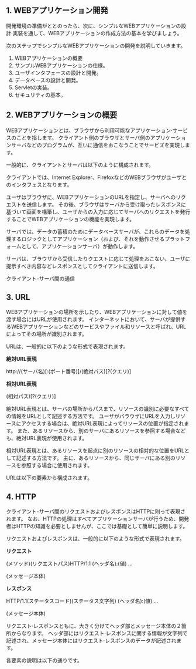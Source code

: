 ## 1. WEBアプリケーション開発

開発環境の準備がととのったら、次に、シンプルなWEBアプリケーションの設計·実装を通して、WEBアプリケーションの作成方法の基本を学びましょう。

次のステップでシンプルなWEBアプリケーションの開発を説明していきます。

1. WEBアプリケーションの概要
2. サンプルWEBアプリケーションの仕様。
3. ユーザインタフェースの設計と開発。
4. データベースの設計と開発。
5. Servletの実装。
6. セキュリティの基本。

## 2. WEBアプリケーションの概要

WEBアプリケーションとは、ブラウザから利用可能なアプリケーション·サービスのことを指します。
クライアント側のブラウザとサーバ側のアプリケーションサーバなどのプログラムが、互いに通信をおこなうことでサービズを実現します。

一般的に、クライアントとサーバは以下のように構成されます。

クライアントでは、Internet Explorer、FirefoxなどのWEBブラウザがユーザとのインタフェスとなります。

ユーザはブラウザに、WEBアプリケーションのURLを指定し、サーバへのリクエストを送信します。
その後、ブラウザはサーバから受け取ったレスポンスに基づいて画面を構築し、ユーザからの入力に応じてサーバへのリクエストを発行することでWEBアプリケーションの機能を実現します。

サーバでは、データの蓄積のためにデータベースサーバが、これらのデータを処理するロジックとしてアプリケーション（および、それを動作させるプラットフォームとして、アプリケーションサーバ）が動作します。

サーバは、ブラウザから受信したりクエストに応じて処理をおこない、ユーザに提示すべき内容などレスポンスとしてクライアントに送信します。

クライアント-サーバ間の通信

## 3. URL

WEBアプリケーションの場所を示したり、WEBアプリケーションに対して値を渡す場合にはURLが使用されます。
インターネットにおいて、サーバが提供するWEBアプリケーションなどのサービスやファイル和リソースと呼ばれ、URLによってその場所が識別されます。

URLは、一般的に以下のような形式で表現されます。

**絶対URL表現**

http://(サーバ名)[:(ポート番号)]/(絶対パス)[?(クエリ)]

**相対URL表現**

(相対パス)[?(クエリ)]

絶対URL表現とは、サーバの場所からパスまで、リソースの識別に必要なすべての情報をURLとして記述する方法です。
ユーザがバラウザにURLを入力しリソースにアクセスする場合は、絶対URL表現によってリソースの位置が指定されます。
また、あるリソースから、別のサーバにあるリソースを参照する場合なども、絶対URL表現が使用されます。

相対URL表現とは、あるリソースを起点に別のリソースの相対的な位置をURLとして記述する方法です。
主に、あるリソースから、同じサーバにある別のリソースを参照する場合に使用されます。

URLは以下の要素から構成されます。

## 4. HTTP

クライアント-サーバ間のリクエストおよびレスポンスはHTTPに則って表現されます。
なお、HTTPの処理はすべてアプリケーションサーバが行うため、開発者はHTTPの知識を必要としませんが、ここでは基礎として簡単に説明します。

リクエストおよびレスポンスは、一般的に以下のような形式で表現されます。

**リクエスト**

(メソッド)(リクエストパス)HTTP/1.1
(ヘッダ名):(値)
...

(メッセージ本体)

**レスポンス**

HTTP/1.1(ステータスコード)(ステータス文字列)
(ヘッダ名):(値)
...

(メッセージ本体)

リクエスト·レスポンスともに、大きく分けてヘッダ部とメッセージ本体の２箇所からなります。
ヘッダ部にはリクエスト·レスポンスに関する情報が文字列で記述され、メッセージ本体にはリクエスト·レスポンスのデータが記述されます。

各要素の説明は以下の通りです。

